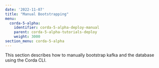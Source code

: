 ```yaml
---
date: '2022-11-07'
title: "Manual Bootstrapping"
menu:
  corda-5-alpha:
    identifier: corda-5-alpha-deploy-manual
    parent: corda-5-alpha-tutorials-deploy
    weight: 3000
section_menu: corda-5-alpha
---
```

<!-- CLI https://r3-cev.atlassian.net/browse/DOC-4185-->
This section describes how to manually bootstrap kafka and the database using the Corda CLI.
<!--do we need to add back in installation instructions??-->
